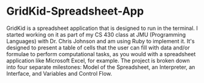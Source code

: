 # GridKid-Spreadsheet-App
GridKid is a spreadsheet application that is designed to run in the terminal. I started working on it as part of my CS 430 class at JMU (Programming Languages) with Dr. Chris Johnson and am using Ruby to implement it. It's designed to present a table of cells that the user can fill with data and/or formulae to perform computational tasks, as you would with a spreadsheet application like Microsoft Excel, for example. The project is broken down into four separate milestones: Model of the Spreadsheet, an Interpreter, an Interface, and Variables and Control Flow.
